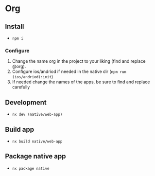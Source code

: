 # Org

## Install

- `npm i`
  
### Configure
1. Change the name org in the project to your liking (find and replace @org).
2. Configure ios/andriod if needed in the native dir (`npm run (ios/andriod):init`)
3. If needed change the names of the apps, be sure to find and replace carefully

## Development

- `nx dev (native/web-app)`

## Build app

- `nx build native/web-app`

## Package native app

- `nx package native`

